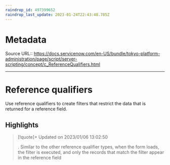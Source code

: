 ```yaml
---
raindrop_id: 497399652
raindrop_last_update: 2023-01-24T22:43:48.785Z
---
```


# Metadata
Source URL:: https://docs.servicenow.com/en-US/bundle/tokyo-platform-administration/page/script/server-scripting/concept/c_ReferenceQualifiers.html


---
# Reference qualifiers

Use reference qualifiers to create filters that restrict the data that is returned for a reference field.

## Highlights

> [!quote]+ Updated on 2023/01/06 13:02:50
>
> . Similar to the
>        other reference qualifier types, when the form loads, the filter is executed, and only the
>        records that match the filter appear in the reference field
